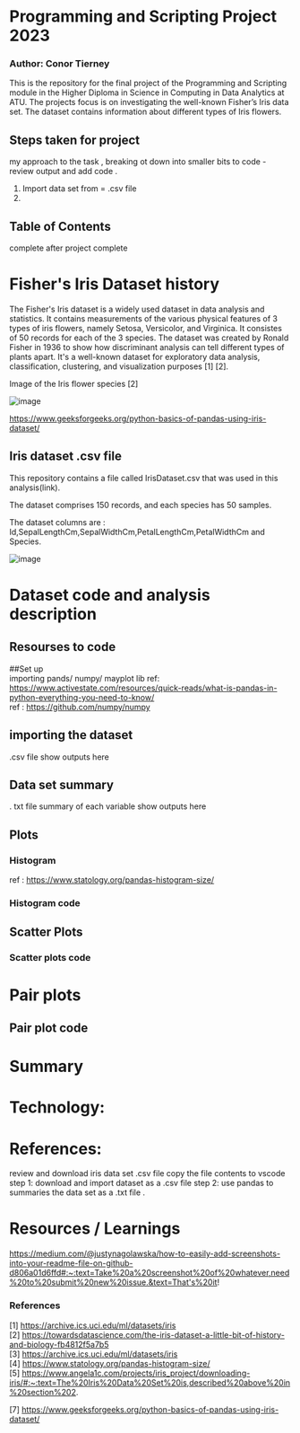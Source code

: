 # Programming and Scripting Project 2023

### Author: Conor Tierney

This is the repository for the final project of the Programming and Scripting module in the Higher Diploma in Science in Computing in Data Analytics 
at ATU. The projects focus is on investigating the well-known Fisher’s Iris data set. The dataset contains information about different types of Iris flowers.


## Steps taken for project 
my approach to the task , breaking ot down into smaller bits to code - review output and add code .
1. Import data set from = .csv file
2. 


## Table of Contents
complete after project complete



# Fisher's Iris Dataset history
The Fisher's Iris dataset is a widely used dataset in data analysis and statistics. It contains measurements of the various physical features of 3 types of iris flowers, namely Setosa, Versicolor, and Virginica. It consistes of 50 records for each of the 3 species.
The dataset was created by Ronald Fisher in 1936 to show how discriminant analysis can tell different types of plants apart. It's a well-known dataset for exploratory data analysis, classification, clustering, and visualization purposes [1] [2].

Image of the Iris flower species [2]

![image](https://user-images.githubusercontent.com/123323783/235207350-570be5ba-c0cf-48ab-8533-68786c7bf087.png)

https://www.geeksforgeeks.org/python-basics-of-pandas-using-iris-dataset/

## Iris dataset .csv file 
This repository contains a file called IrisDataset.csv that was used in this analysis(link).

The dataset comprises 150 records, and each species has 50 samples.

The dataset columns are : Id,SepalLengthCm,SepalWidthCm,PetalLengthCm,PetalWidthCm and Species.

![image](https://user-images.githubusercontent.com/123323783/235209194-c6e72f62-ce96-4415-93b0-c50d9f1eb1cb.png)








# Dataset code and analysis description


## Resourses to code

##Set up  
importing pands/ numpy/ mayplot lib
ref: https://www.activestate.com/resources/quick-reads/what-is-pandas-in-python-everything-you-need-to-know/  
ref : https://github.com/numpy/numpy  






## importing the dataset
.csv file
show outputs here


## Data set summary
. txt file
summary of each variable
show outputs here



## Plots

### Histogram

ref : https://www.statology.org/pandas-histogram-size/




### Histogram code


## Scatter Plots

### Scatter plots code


# Pair plots

## Pair plot code 


# Summary 

# Technology: 













# References: 


review and download iris data set .csv file 
copy the file contents to vscode 
step 1: download and import dataset as a .csv file
step 2: use pandas to summaries the data set as a .txt file .


# Resources / Learnings
https://medium.com/@justynagolawska/how-to-easily-add-screenshots-into-your-readme-file-on-github-d806a01d6ffd#:~:text=Take%20a%20screenshot%20of%20whatever,need%20to%20submit%20new%20issue.&text=That's%20it!





 











### References
[1] https://archive.ics.uci.edu/ml/datasets/iris  
[2] https://towardsdatascience.com/the-iris-dataset-a-little-bit-of-history-and-biology-fb4812f5a7b5  
[3] https://archive.ics.uci.edu/ml/datasets/iris  
[4] https://www.statology.org/pandas-histogram-size/  
[5] https://www.angela1c.com/projects/iris_project/downloading-iris/#:~:text=The%20Iris%20Data%20Set%20is,described%20above%20in%20section%202.  

[7] https://www.geeksforgeeks.org/python-basics-of-pandas-using-iris-dataset/  




